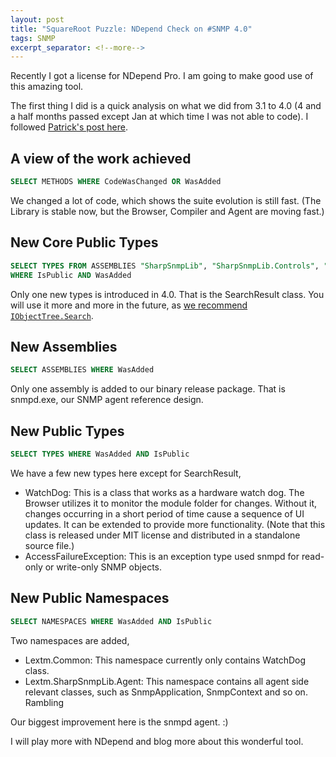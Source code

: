 ```yaml
---
layout: post
title: "SquareRoot Puzzle: NDepend Check on #SNMP 4.0"
tags: SNMP
excerpt_separator: <!--more-->
---
```

Recently I got a license for NDepend Pro. I am going to make good use of this amazing tool.

The first thing I did is a quick analysis on what we did from 3.1 to 4.0 (4 and a half months passed except Jan at which time I was not able to code). I followed [Patrick's post here](http://codebetter.com/blogs/patricksmacchia/archive/2009/05/21/a-quick-analyze-of-the-net-fx-v4-0-beta1.aspx).
<!--more-->

## A view of the work achieved

``` sql
SELECT METHODS WHERE CodeWasChanged OR WasAdded
```

We changed a lot of code, which shows the suite evolution is still fast. (The Library is stable now, but the Browser, Compiler and Agent are moving fast.)

## New Core Public Types

``` sql
SELECT TYPES FROM ASSEMBLIES "SharpSnmpLib", "SharpSnmpLib.Controls", "SharpSnmpLib.Mib"
WHERE IsPublic AND WasAdded
```

Only one new types is introduced in 4.0. That is the SearchResult class. You will use it more and more in the future, as [we recommend `IObjectTree.Search`](/squareroot-puzzle-iobjecttree-find-or-search-eed6e2060504).

## New Assemblies

``` sql
SELECT ASSEMBLIES WHERE WasAdded
```

Only one assembly is added to our binary release package. That is snmpd.exe, our SNMP agent reference design.

## New Public Types

``` sql
SELECT TYPES WHERE WasAdded AND IsPublic
```

We have a few new types here except for SearchResult,

* WatchDog: This is a class that works as a hardware watch dog. The Browser utilizes it to monitor the module folder for changes. Without it, changes occurring in a short period of time cause a sequence of UI updates. It can be extended to provide more functionality. (Note that this class is released under MIT license and distributed in a standalone source file.)
* AccessFailureException: This is an exception type used snmpd for read-only or write-only SNMP objects.

## New Public Namespaces

``` sql
SELECT NAMESPACES WHERE WasAdded AND IsPublic
```

Two namespaces are added,

* Lextm.Common: This namespace currently only contains WatchDog class.
* Lextm.SharpSnmpLib.Agent: This namespace contains all agent side relevant classes, such as SnmpApplication, SnmpContext and so on.
Rambling

Our biggest improvement here is the snmpd agent. :)

I will play more with NDepend and blog more about this wonderful tool.

